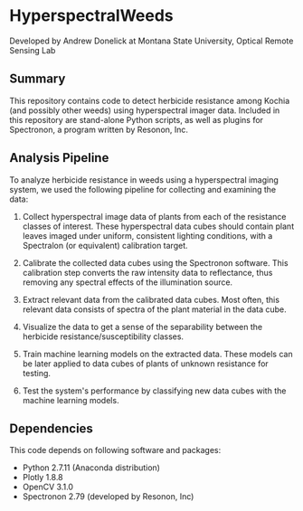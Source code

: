 # HyperspectralWeeds

Developed by Andrew Donelick at Montana State University, Optical Remote Sensing Lab

## Summary
This repository contains code to detect herbicide resistance among Kochia
(and possibly other weeds) using hyperspectral imager data. Included in this 
repository are stand-alone Python scripts, as well as plugins for Spectronon, 
a program written by Resonon, Inc.

## Analysis Pipeline
To analyze herbicide resistance in weeds using a hyperspectral imaging system,
we used the following pipeline for collecting and examining the data:

1. Collect hyperspectral image data of plants from each of the resistance
classes of interest. These hyperspectral data cubes should contain plant
leaves imaged under uniform, consistent lighting conditions, with a 
Spectralon (or equivalent) calibration target.

2. Calibrate the collected data cubes using the Spectronon software. This
calibration step converts the raw intensity data to reflectance, thus removing
any spectral effects of the illumination source. 

3. Extract relevant data from the calibrated data cubes. Most often, this 
relevant data consists of spectra of the plant material in the data cube.

4. Visualize the data to get a sense of the separability between the herbicide
resistance/susceptibility classes.

5. Train machine learning models on the extracted data. These models can be
later applied to data cubes of plants of unknown resistance for testing.

6. Test the system's performance by classifying new data cubes with the
machine learning models. 

## Dependencies
This code depends on following software and packages:

* Python 2.7.11 (Anaconda distribution)
* Plotly 1.8.8
* OpenCV 3.1.0
* Spectronon 2.79 (developed by Resonon, Inc)
